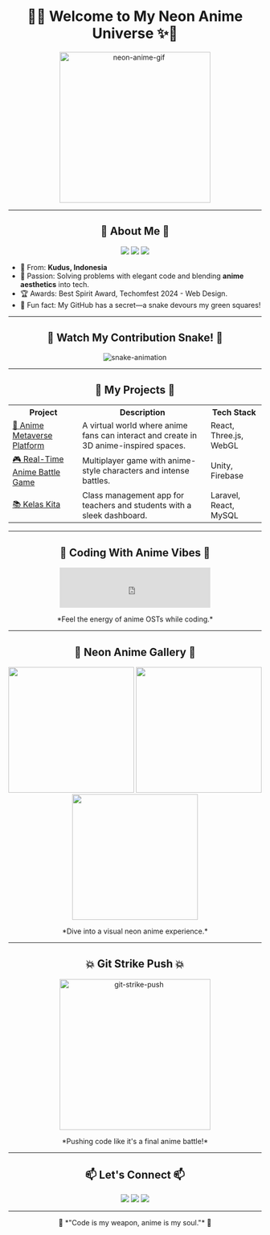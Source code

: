 <h1 align="center">🌌✨ Welcome to My Neon Anime Universe ✨🌌</h1>

<p align="center">
  <img src="https://media.giphy.com/media/l3vRlTSyOGX5UlE8k/giphy.gif" alt="neon-anime-gif" width="300">
</p>

---

<h2 align="center">💫 About Me 💫</h2>

<p align="center">
  <img src="https://img.shields.io/badge/Role-Backend%20Developer-red?style=for-the-badge&logo=python">
  <img src="https://img.shields.io/badge/Experience-2.5%20Years-blue?style=for-the-badge&logo=laravel">
  <img src="https://img.shields.io/badge/Favorite%20Tools-React%20|%20Laravel%20|%20Flutter-yellow?style=for-the-badge&logo=javascript">
</p>

- 📍 From: **Kudus, Indonesia**
- 🌟 Passion: Solving problems with elegant code and blending **anime aesthetics** into tech.
- 🏆 Awards: Best Spirit Award, Techomfest 2024 - Web Design.
- 🌌 Fun fact: My GitHub has a secret—a snake devours my green squares!

---

<h2 align="center">🐍 Watch My Contribution Snake! 🐍</h2>

<p align="center">
  <img src="https://github.com/VeinVoid/VeinVoid/blob/output/github-contribution-grid-snake.svg" alt="snake-animation">
</p>

---

<h2 align="center">🚀 My Projects 🚀</h2>

<table align="center">
  <tr>
    <th>Project</th>
    <th>Description</th>
    <th>Tech Stack</th>
  </tr>
  <tr>
    <td><a href="https://github.com/yourproject">🌌 Anime Metaverse Platform</a></td>
    <td>A virtual world where anime fans can interact and create in 3D anime-inspired spaces.</td>
    <td>React, Three.js, WebGL</td>
  </tr>
  <tr>
    <td><a href="https://github.com/yourproject2">🎮 Real-Time Anime Battle Game</a></td>
    <td>Multiplayer game with anime-style characters and intense battles.</td>
    <td>Unity, Firebase</td>
  </tr>
  <tr>
    <td><a href="https://github.com/yourproject3">📚 Kelas Kita</a></td>
    <td>Class management app for teachers and students with a sleek dashboard.</td>
    <td>Laravel, React, MySQL</td>
  </tr>
</table>

---

<h2 align="center">🎵 Coding With Anime Vibes 🎵</h2>

<p align="center">
  <iframe src="https://open.spotify.com/embed/playlist/37i9dQZF1DX8Uebhn9wzrS" width="300" height="80" frameborder="0" allowtransparency="true" allow="encrypted-media"></iframe>
</p>

<p align="center">*Feel the energy of anime OSTs while coding.*</p>

---

<h2 align="center">🌌 Neon Anime Gallery 🌌</h2>

<p align="center">
  <img src="https://media.giphy.com/media/xT9IgzoKnwFNmISR8I/giphy.gif" width="250">
  <img src="https://media.giphy.com/media/26BRQTezZrKak4BeE/giphy.gif" width="250">
  <img src="https://media.giphy.com/media/l0Hlx9k3lZTwDHJCE/giphy.gif" width="250">
</p>

<p align="center">*Dive into a visual neon anime experience.*</p>

---

<h2 align="center">💥 Git Strike Push 💥</h2>

<p align="center">
  <img src="https://media.giphy.com/media/3o7aTskHEUdgCQAXde/giphy.gif" alt="git-strike-push" width="300">
</p>

<p align="center">*Pushing code like it's a final anime battle!*</p>

---

<h2 align="center">📫 Let's Connect 📫</h2>

<p align="center">
  <a href="https://github.com/VeinVoid"><img src="https://img.shields.io/badge/GitHub-black?style=for-the-badge&logo=github"></a>
  <a href="https://www.linkedin.com/in/yourlinkedin"><img src="https://img.shields.io/badge/LinkedIn-blue?style=for-the-badge&logo=linkedin"></a>
  <a href="https://twitter.com/yourtwitter"><img src="https://img.shields.io/badge/Twitter-blue?style=for-the-badge&logo=twitter"></a>
</p>

---

<p align="center">🌸 *"Code is my weapon, anime is my soul."* 🌸</p>

